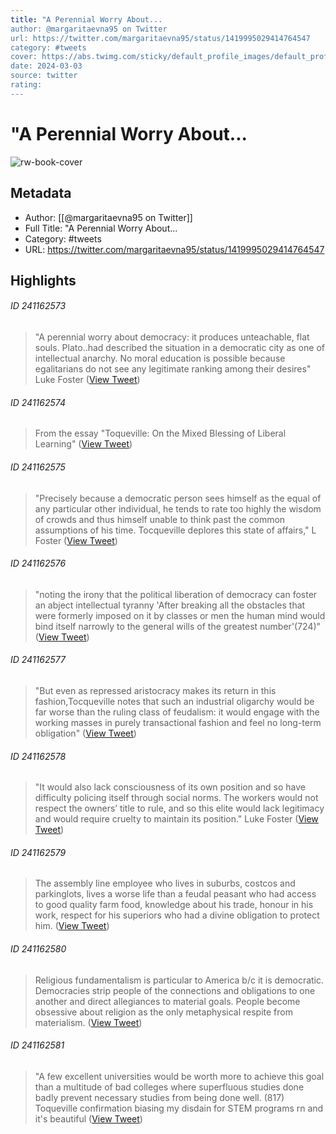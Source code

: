 ```yaml
---
title: "A Perennial Worry About...
author: @margaritaevna95 on Twitter
url: https://twitter.com/margaritaevna95/status/1419995029414764547
category: #tweets
cover: https://abs.twimg.com/sticky/default_profile_images/default_profile.png
date: 2024-03-03
source: twitter
rating:
---
```

# "A Perennial Worry About...

![rw-book-cover](https://abs.twimg.com/sticky/default_profile_images/default_profile.png)

## Metadata
- Author: [[@margaritaevna95 on Twitter]]
- Full Title: "A Perennial Worry About...
- Category: #tweets
- URL: https://twitter.com/margaritaevna95/status/1419995029414764547

## Highlights
###### ID 241162573
> "A perennial worry about democracy: it produces unteachable, flat souls. Plato..had described the situation in a democratic city as one of intellectual anarchy. No moral education is possible because egalitarians do not see any legitimate ranking among their desires"
> Luke Foster ([View Tweet](https://twitter.com/margaritaevna95/status/1419995029414764547))
    
###### ID 241162574
> From the essay
> "Toqueville: On the Mixed Blessing of Liberal Learning" ([View Tweet](https://twitter.com/margaritaevna95/status/1419995250144301059))
    
###### ID 241162575
> "Precisely because a democratic person sees himself as the equal of any particular other individual, he tends to
> rate too highly the wisdom of crowds and thus himself unable to think past the common assumptions of his time. Tocqueville deplores this state of affairs," L Foster ([View Tweet](https://twitter.com/margaritaevna95/status/1420005894646124544))
    
###### ID 241162576
> "noting the irony that the political liberation of democracy
> can foster an abject intellectual tyranny 'After breaking all the obstacles that were formerly imposed on it by classes or men the human mind would bind itself narrowly to the general wills of the greatest number'(724)" ([View Tweet](https://twitter.com/margaritaevna95/status/1420005896281853956))
    
###### ID 241162577
> "But even as repressed aristocracy makes its return in this fashion,Tocqueville notes that such an industrial oligarchy would be far worse than the ruling class of feudalism: it would engage with the working masses in purely transactional fashion and feel no long-term obligation" ([View Tweet](https://twitter.com/margaritaevna95/status/1420009339998380033))
    
###### ID 241162578
> "It would also lack consciousness of its own position and so have difficulty policing itself through social norms. The workers would not respect the owners’ title to rule, and so this elite would lack legitimacy and would require cruelty to maintain its position." Luke Foster ([View Tweet](https://twitter.com/margaritaevna95/status/1420009480222347268))
    
###### ID 241162579
> The assembly line employee who lives in suburbs, costcos and parkinglots, lives a worse life than a feudal peasant who had access to good quality farm food, knowledge about his trade, honour in his work, respect for his superiors who had a divine obligation to protect him. ([View Tweet](https://twitter.com/margaritaevna95/status/1420009907244437504))
    
###### ID 241162580
> Religious fundamentalism is particular to America b/c it is democratic. Democracies strip people of the connections and obligations to one another and direct allegiances to material goals. People become obsessive about religion as the only metaphysical respite from materialism. ([View Tweet](https://twitter.com/margaritaevna95/status/1420012833018896392))
    
###### ID 241162581
> "A few excellent universities would be worth more to achieve this goal than a multitude of bad colleges where superfluous studies done badly prevent necessary studies from being done well. (817) 
> Toqueville confirmation biasing my disdain for STEM programs rn and it's beautiful ([View Tweet](https://twitter.com/margaritaevna95/status/1420017694217277442))
    
